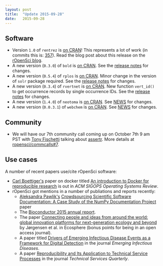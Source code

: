 ```yaml
---
layout: post
title:  "Update 2015-09-28"
date:   2015-09-28
---
```


## Software

* Version `1.0` of `rentrez` is [on CRAN](http://cran.rstudio.com/web/packages/rentrez/)!  This represents a lot of work (in commits this is: [357](https://github.com/ropensci/rentrez/tree/v1.0.0)). Read the blog post about this release on the [rOpenSci blog](https://ropensci.org/blog/2015/09/24/rentrez-1_0-release/).
* A new version (`0.3.0`) of `bold` is [on CRAN](http://cran.rstudio.com/web/packages/bold/). See the [release notes](https://github.com/ropensci/bold/releases/tag/v0.3.0) for changes.
* A new version (`0.5.4`) of `rplos` is [on CRAN](http://cran.rstudio.com/web/packages/rplos/). Minor change in the version of `solr` package required. See the [release notes](https://github.com/ropensci/rplos/releases/tag/v0.5.4) for changes.
* A new version (`0.3.4`) of `rvertnet` is [on CRAN](http://cran.rstudio.com/web/packages/rvertnet/). New function `vert_id()` to get occurrence records by single occurrence IDs. See the [release notes](https://github.com/ropensci/rvertnet/releases/tag/v0.3.4) for changes.
* A new version (`1.4.0`) of `neotoma` is [on CRAN](http://cran.rstudio.com/web/packages/neotoma/). See [NEWS](https://github.com/ropensci/neotoma/blob/master/NEWS#L1-L4) for changes.
* A new version (`0.0.3.1`) of `webchem` is [on CRAN](http://cran.rstudio.com/web/packages/webchem/). See [NEWS](https://github.com/ropensci/webchem/blob/master/NEWS#L1-L18) for changes. 

## Community 

* We will have our 7th community call coming up on October 7th 9 am PST with [Tony Fischetti](http://www.onthelambda.com/) talking about [assertr](https://github.com/tonyfischetti/assertr). More details at [ropensci/commcalls#7](https://github.com/ropensci/commcalls/issues/7).

## Use cases

A number of recent papers use/cite rOpenSci software:

* [Carl Boettiger's][carl] paper on docker titled [An introduction to Docker for reproducible research][dockerms] is out in _ACM SIGOPS Operating Systems Review_.
* rOpenSci got mentions in a number of publiations and reports recently: 
    * [Aleksandra Pawlik's][pawlik] [Crowdsourcing Scientific Software Documentation: A Case Study of the NumPy Documentation Project][numpy] paper
    * The [Bioconductor 2015 annual report][biocreport].
    * The paper [Connecting people and ideas from around the world: global innovation platforms for next-generation ecology and beyond][ecosphere] by Jørgensen et al. in Ecosphere (bonus points for being in an open access journal).
    * A paper titled [Drivers of Emerging Infectious Disease Events as a Framework for Digital Detection][disease] in the journal _Emerging Infectious Diseases_. 
    * A paper [Reproducibility and Its Application to Technical Service Processes][techquart] in the journal _Technical Services Quarterly_.

[dockerms]: http://dl.acm.org/citation.cfm?id=2723882
[carl]: http://www.carlboettiger.info/
[numpy]: http://scitation.aip.org/content/aip/journal/cise/17/1/10.1109/MCSE.2014.93
[pawlik]: https://twitter.com/aleksandrana
[biocreport]: http://bioconductor.fhcrc.org/about/annual-reports/AnnRep2015.pdf
[ecosphere]: http://www.esajournals.org/doi/10.1890/ES14-00198.1
[disease]: http://www.ncbi.nlm.nih.gov/pmc/articles/PMC4517741/
[techquart]: http://www.tandfonline.com/doi/abs/10.1080/07317131.2015.1059681
